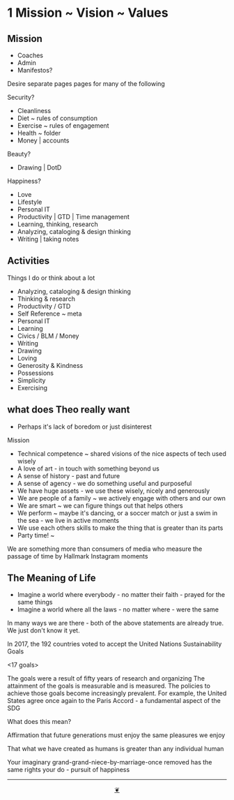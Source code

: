 # 1 Mission ~ Vision ~ Values


## Mission

* Coaches
* Admin
* Manifestos?

Desire separate pages pages for many of the following

Security?

* Cleanliness
* Diet ~ rules of consumption
* Exercise ~ rules of engagement
* Health ~ folder
* Money | accounts

Beauty?

* Drawing | DotD

Happiness?

* Love
* Lifestyle
* Personal IT
* Productivity | GTD | Time management
* Learning, thinking, research
* Analyzing, cataloging & design thinking
* Writing | taking notes


## Activities

Things I do or think about a lot

* Analyzing, cataloging & design thinking
* Thinking & research
* Productivity / GTD
* Self Reference ~ meta
* Personal IT
* Learning
* Civics / BLM / Money
* Writing
* Drawing
* Loving
* Generosity & Kindness
* Possessions
* Simplicity
* Exercising


## what does Theo really want

* Perhaps it's lack of boredom or just disinterest

Mission

* Technical competence ~ shared visions of the nice aspects of tech used wisely
* A love of art - in touch with something beyond us
* A sense of history - past and future
* A sense of agency - we do something useful and purposeful
* We have huge assets - we use these wisely, nicely and generously
* We are people of a family ~ we actively engage with others and our own
* We are smart ~ we can figure things out that helps others
* We perform ~ maybe it's dancing, or a soccer match or just a swim in the sea - we live in active moments
* We use each others skills to make the thing that is greater than its parts
* Party time! ~

We are something more than consumers of media who measure the passage of time by Hallmark Instagram moments

## The Meaning of Life

* Imagine a world where everybody - no matter their faith - prayed for the same things
* Imagine a world where all the laws - no matter where - were the same

In many ways we are there - both of the above statements are already true. We just don't know it yet.

In 2017, the 192 countries voted to accept the United Nations Sustainability Goals

<17 goals>

The goals were a result of fifty years of research and organizing The attainment of the goals is measurable and is measured. The policies to achieve those goals become increasingly prevalent. For example, the United States agree once again to the Paris Accord - a fundamental aspect of the SDG

What does this mean?

Affirmation that future generations must enjoy the same pleasures we enjoy

That what we have created as humans is greater than any individual human

Your imaginary grand-grand-niece-by-marriage-once removed has the same rights your do - pursuit of happiness


***

<center title="Hello! Click me to go up to the top" ><a class=aDingbat href=javascript:window.scrollTo(0,0);> ❦ </a></center>
